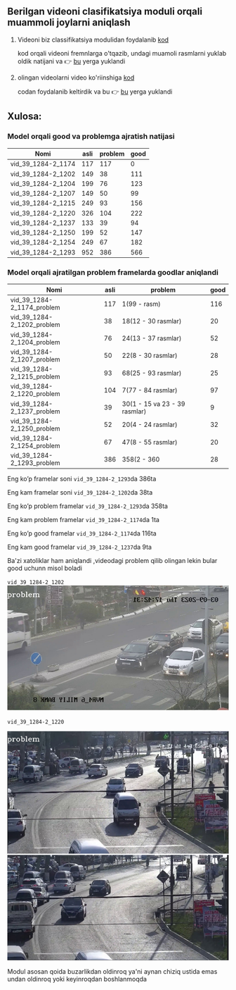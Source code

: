## Berilgan videoni clasifikatsiya moduli orqali muammoli joylarni aniqlash

1. Videoni biz classifikatsiya modulidan foydalanib [kod](https://github.com/cradle-uz/traffic_laws/blob/video_demo_classification/scripts/classificatsion_video_demo.py)
   
   kod orqali videoni fremnlarga o'tqazib, undagi muamoli rasmlarni yuklab oldik natijani va
   👉 [bu](https://drive.google.com/drive/folders/1TyijJpv5I1dOFQlUJkKayGSAhYv015n4) yerga yuklandi

2. olingan videolarni video ko'riinshiga [kod](https://github.com/cradle-uz/traffic_laws/blob/video_demo_classification/scripts/frame_do_video.py)
  
   codan foydalanib keltirdik va bu 👉 [bu](https://drive.google.com/drive/folders/1lPyXneWOwdVV4Qq-eP9mFpMcaoo-McxF)
   yerga yuklandi

## Xulosa:

### Model orqali good va problemga ajratish natijasi

| Nomi               | asli | problem | good |
|--------------------|------|---------|------|
| vid_39_1284-2_1174 | 117  | 117     | 0    |
| vid_39_1284-2_1202 | 149  | 38      | 111  |
| vid_39_1284-2_1204 | 199  | 76      | 123  |
| vid_39_1284-2_1207 | 149  | 50      | 99   |
| vid_39_1284-2_1215 | 249  | 93      | 156  |
| vid_39_1284-2_1220 | 326  | 104     | 222  |
| vid_39_1284-2_1237 | 133  | 39      | 94   |
| vid_39_1284-2_1250 | 199  | 52      | 147  |
| vid_39_1284-2_1254 | 249  | 67      | 182  |
| vid_39_1284-2_1293 | 952  | 386     | 566  |



### Model orqali ajratilgan problem framelarda goodlar aniqlandi

| Nomi                       | asli | problem                       | good |
|----------------------------|------|-------------------------------|------|
| vid_39_1284-2_1174_problem | 117  | 1(99 - rasm)                  | 116  |
| vid_39_1284-2_1202_problem | 38   | 18(12 - 30 rasmlar)           | 20   |
| vid_39_1284-2_1204_problem | 76   | 24(13 - 37 rasmlar)           | 52   |
| vid_39_1284-2_1207_problem | 50   | 22(8 - 30 rasmlar)            | 28   |
| vid_39_1284-2_1215_problem | 93   | 68(25 - 93 rasmlar)           | 25   |
| vid_39_1284-2_1220_problem | 104  | 7(77 - 84 rasmlar)            | 97   |
| vid_39_1284-2_1237_problem | 39   | 30(1 - 15 va 23 - 39 rasmlar) | 9    |
| vid_39_1284-2_1250_problem | 52   | 20(4 - 24 rasmlar)            | 32   |
| vid_39_1284-2_1254_problem | 67   | 47(8 - 55 rasmlar)            | 20   |
| vid_39_1284-2_1293_problem | 386  | 358(2 - 360                   | 28   |

Eng ko’p framelar soni `vid_39_1284-2_1293`da 386ta

Eng kam framelar soni `vid_39_1284-2_1202`da 38ta

Eng ko’p problem framelar `vid_39_1284-2_1293`da 358ta

Eng kam problem framelar `vid_39_1284-2_1174`da 1ta

Eng ko’p good framelar `vid_39_1284-2_1174`da 116ta

Eng kam good framelar `vid_39_1284-2_1237`da 9ta

Ba'zi xatoliklar ham aniqlandi ,videodagi problem qilib olingan lekin bular good uchunn misol boladi

`vid_39_1284-2_1202` 
![vid_39_1284-2_1202.png](..%2Fdata%2Frasm%2Fvid_39_1284-2_1202.png)

`vid_39_1284-2_1220` 

![vid_39_1284-2_1220.png](..%2Fdata%2Frasm%2Fvid_39_1284-2_1220.png)
![vid_39_1284-2_1220_1.png](..%2Fdata%2Frasm%2Fvid_39_1284-2_1220_1.png)

Modul asosan qoida buzarlikdan oldinroq ya'ni aynan chiziq ustida emas undan oldinroq yoki keyinroqdan boshlanmoqda